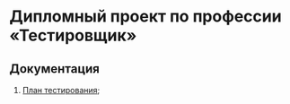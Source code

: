# Дипломный проект по профессии «Тестировщик»

## Документация

1. [План тестирования](https://github.com/Jane-Popova/QA_Diploma/blob/main/documents/Plan.md);

